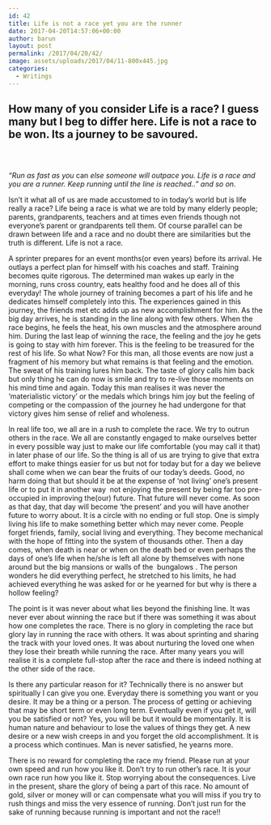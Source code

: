 ```yaml
---
id: 42
title: Life is not a race yet you are the runner
date: 2017-04-20T14:57:06+00:00
author: barun
layout: post
permalink: /2017/04/20/42/
image: assets/uploads/2017/04/11-800x445.jpg
categories:
  - Writings
---
```

## How many of you consider Life is a race? I guess many but I beg to differ here. Life is not a race to be won. Its a journey to be savoured.

## 

&nbsp;

_“Run as fast as you_ can _else someone will outpace you. Life is a race and you are a runner. Keep running until the line is reached..” and so on_.

Isn’t it what all of us are made accustomed to in today’s world but is life really a race? Life being a race is what we are told by many elderly people; parents, grandparents, teachers and at times even friends though not everyone’s parent or grandparents tell them. Of course parallel can be drawn between life and a race and no doubt there are similarities but the truth is different. Life is not a race.

A sprinter prepares for an event months(or even years) before its arrival. He outlays a perfect plan for himself with his coaches and staff. Training becomes quite rigorous. The determined man wakes up early in the morning, runs cross country, eats healthy food and he does all of this everyday! The whole journey of training becomes a part of his life and he dedicates himself completely into this. The experiences gained in this journey, the friends met etc adds up as new accomplishment for him. As the big day arrives, he is standing in the line along with few others. When the race begins, he feels the heat, his own muscles and the atmosphere around him. During the last leap of winning the race, the feeling and the joy he gets is going to stay with him forever. This is the feeling to be treasured for the rest of his life. So what Now? For this man, all those events are now just a fragment of his memory but what remains is that feeling and the emotion. The sweat of his training lures him back. The taste of glory calls him back but only thing he can do now is smile and try to re-live those moments on his mind time and again. Today this man realises it was never the ‘materialistic victory’ or the medals which brings him joy but the feeling of competing or the compassion of the journey he had undergone for that victory gives him sense of relief and wholeness.

In real life too, we all are in a rush to complete the race. We try to outrun others in the race. We all are constantly engaged to make ourselves better in every possible way just to make our life comfortable (you may call it that) in later phase of our life. So the thing is all of us are trying to give that extra effort to make things easier for us but not for today but for a day we believe shall come when we can bear the fruits of our today’s deeds. Good, no harm doing that but should it be at the expense of ‘not living’ one’s present life or to put it in another way  not enjoying the present by being far too pre-occupied in improving the(our) future. That future will never come. As soon as that day, that day will become ‘the present’ and you will have another future to worry about. It is a circle with no ending or full stop. One is simply living his life to make something better which may never come. People forget friends, family, social living and everything. They become mechanical with the hope of fitting into the system of thousands other. Then a day comes, when death is near or when on the death bed or even perhaps the days of one’s life when he/she is left all alone by themselves with none around but the big mansions or walls of the  bungalows . The person wonders he did everything perfect, he stretched to his limits, he had achieved everything he was asked for or he yearned for but why is there a hollow feeling?

The point is it was never about what lies beyond the finishing line. It was never ever about winning the race but if there was something it was about how one completes the race. There is no glory in completing the race but glory lay in running the race with others. It was about sprinting and sharing the track with your loved ones. It was about nurturing the loved one when they lose their breath while running the race. After many years you will realise it is a complete full-stop after the race and there is indeed nothing at the other side of the race.

Is there any particular reason for it? Technically there is no answer but spiritually I can give you one. Everyday there is something you want or you desire. It may be a thing or a person. The process of getting or achieving that may be short term or even long term. Eventually even if you get it, will you be satisfied or not? Yes, you will be but it would be momentarily. It is human nature and behaviour to lose the values of things they get. A new desire or a new wish creeps in and you forget the old accomplishment. It is a process which continues. Man is never satisfied, he yearns more.

There is no reward for completing the race my friend. Please run at your own speed and run how you like it. Don’t try to run other’s race. It is your own race run how you like it. Stop worrying about the consequences. Live in the present, share the glory of being a part of this race. No amount of gold, silver or money will or can compensate what you will miss if you try to rush things and miss the very essence of running. Don’t just run for the sake of running because running is important and not the race!!